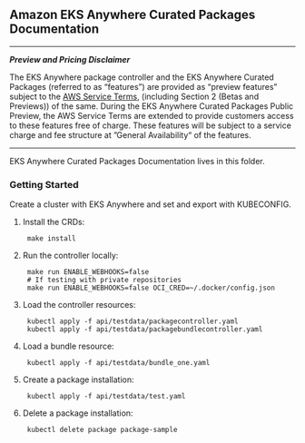## Amazon EKS Anywhere Curated Packages Documentation

---
***Preview and Pricing Disclaimer***

The EKS Anywhere package controller and the EKS Anywhere Curated Packages (referred to as “features”) are provided as “preview features” subject to the [AWS Service Terms](https://aws.amazon.com/service-terms/), (including Section 2 (Betas and Previews)) of the same. During the EKS Anywhere Curated Packages Public Preview, the AWS Service Terms are extended to provide customers access to these features free of charge. These features will be subject to a service charge and fee structure at ”General Availability“ of the features.

---

EKS Anywhere Curated Packages Documentation lives in this folder.

### Getting Started

Create a cluster with EKS Anywhere and set and export with KUBECONFIG.

1. Install the CRDs:

        make install

2. Run the controller locally:

        make run ENABLE_WEBHOOKS=false
        # If testing with private repositories
        make run ENABLE_WEBHOOKS=false OCI_CRED=~/.docker/config.json

3. Load the controller resources:

        kubectl apply -f api/testdata/packagecontroller.yaml
        kubectl apply -f api/testdata/packagebundlecontroller.yaml

4. Load a bundle resource:

        kubectl apply -f api/testdata/bundle_one.yaml

5. Create a package installation:

        kubectl apply -f api/testdata/test.yaml

6. Delete a package installation:

        kubectl delete package package-sample
